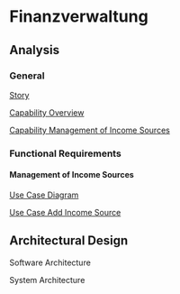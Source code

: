 # Finanzverwaltung

## Analysis

### General

[Story](./pages/story.md)

[Capability Overview](./pages/capabilities.md)

[Capability Management of Income Sources](./pages/capability_management_of_income_sources.md)

### Functional Requirements

#### Management of Income Sources

[Use Case Diagram](./pages/use_case_diagram_management_of_income_sources.md)

[Use Case Add Income Source](./pages/use_case_add_income_source.md)

## Architectural Design

Software Architecture

System Architecture

